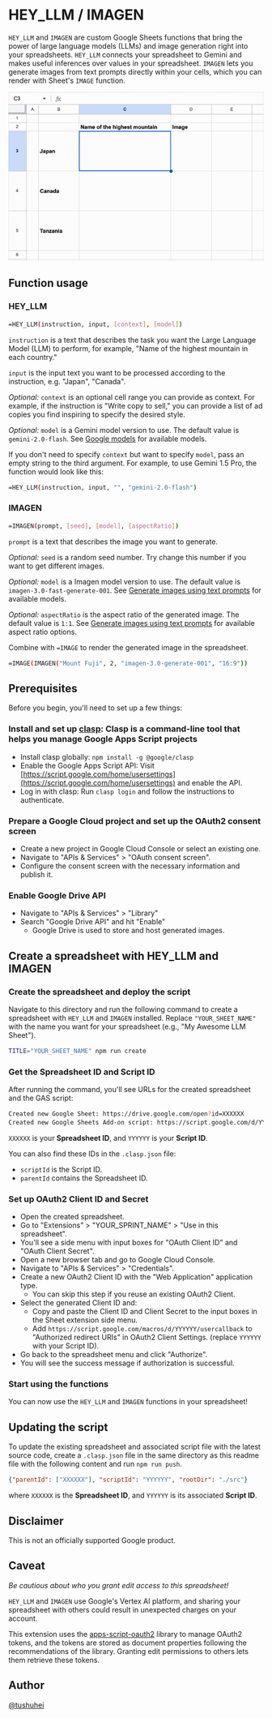 # HEY_LLM / IMAGEN

`HEY_LLM` and `IMAGEN` are custom Google Sheets functions that bring the power of large language models (LLMs) and image generation right into your spreadsheets. `HEY_LLM` connects your spreadsheet to Gemini and makes useful inferences over values in your spreadsheet. `IMAGEN` lets you generate images from text prompts directly within your cells, which you can render with Sheet's `IMAGE` function.

![Example](example.gif)

## Function usage

### HEY_LLM

```bash
=HEY_LLM(instruction, input, [context], [model])
```

`instruction` is a text that describes the task you want the Large Language Model (LLM) to perform, for example, "Name of the highest mountain in each country."

`input` is the input text you want to be processed according to the instruction, e.g. "Japan", "Canada".

_Optional:_ `context` is an optional cell range you can provide as context. For example, if the instruction is "Write copy to sell," you can provide a list of ad copies you find inspiring to specify the desired style.

_Optional:_ `model` is a Gemini model version to use. The default value is `gemini-2.0-flash`. See [Google models](https://cloud.google.com/vertex-ai/generative-ai/docs/learn/models) for available models.

If you don't need to specify `context` but want to specify `model`, pass an empty string to the third argument. For example, to use Gemini 1.5 Pro, the function would look like this:

```bash
=HEY_LLM(instruction, input, "", "gemini-2.0-flash")
```

### IMAGEN

```bash
=IMAGEN(prompt, [seed], [model], [aspectRatio])
```

`prompt` is a text that describes the image you want to generate.

_Optional:_ `seed` is a random seed number. Try change this number if you want to get different images.

_Optional:_ `model` is a Imagen model version to use. The default value is `imagen-3.0-fast-generate-001`. See [Generate images using text prompts](https://cloud.google.com/vertex-ai/generative-ai/docs/image/generate-images) for available models.

_Optional:_ `aspectRatio` is the aspect ratio of the generated image. The default value is `1:1`. See [Generate images using text prompts](https://cloud.google.com/vertex-ai/generative-ai/docs/image/generate-images) for available aspect ratio options.

Combine with `=IMAGE` to render the generated image in the spreadsheet.

```bash
=IMAGE(IMAGEN("Mount Fuji", 2, "imagen-3.0-generate-001", "16:9"))
```

## Prerequisites

Before you begin, you'll need to set up a few things:

### Install and set up [clasp](https://github.com/google/clasp): Clasp is a command-line tool that helps you manage Google Apps Script projects

- Install clasp globally: `npm install -g @google/clasp`
- Enable the Google Apps Script API: Visit [https://script.google.com/home/usersettings](https://script.google.com/home/usersettings) and enable the API.
- Log in with clasp: Run `clasp login` and follow the instructions to authenticate.

### Prepare a Google Cloud project and set up the OAuth2 consent screen

- Create a new project in Google Cloud Console or select an existing one.
- Navigate to "APIs & Services" > "OAuth consent screen".
- Configure the consent screen with the necessary information and publish it.

### Enable Google Drive API

- Navigate to "APIs & Services" > "Library"
- Search "Google Drive API" and hit "Enable"
  - Google Drive is used to store and host generated images.

## Create a spreadsheet with HEY_LLM and IMAGEN

### Create the spreadsheet and deploy the script

Navigate to this directory and run the following command to create a spreadsheet with `HEY_LLM` and `IMAGEN` installed. Replace `"YOUR_SHEET_NAME"` with the name you want for your spreadsheet (e.g., "My Awesome LLM Sheet").

```bash
TITLE="YOUR_SHEET_NAME" npm run create
```

### Get the Spreadsheet ID and Script ID

After running the command, you'll see URLs for the created spreadsheet and the GAS script:

```bash
Created new Google Sheet: https://drive.google.com/open?id=XXXXXX
Created new Google Sheets Add-on script: https://script.google.com/d/YYYYYY/edit
```

`XXXXXX` is your **Spreadsheet ID**, and `YYYYYY` is your **Script ID**.

You can also find these IDs in the `.clasp.json` file:

- `scriptId` is the Script ID.
- `parentId` contains the Spreadsheet ID.

### Set up OAuth2 Client ID and Secret

- Open the created spreadsheet.
- Go to "Extensions" > "YOUR_SPRINT_NAME" > "Use in this spreadsheet".
- You'll see a side menu with input boxes for "OAuth Client ID" and "OAuth Client Secret".
- Open a new browser tab and go to Google Cloud Console.
- Navigate to "APIs & Services" > "Credentials".
- Create a new OAuth2 Client ID with the "Web Application" application type.
  - You can skip this step if you reuse an existing OAuth2 Client.
- Select the generated Client ID and:
  - Copy and paste the Client ID and Client Secret to the input boxes in the Sheet extension side menu.
  - Add `https://script.google.com/macros/d/YYYYYY/usercallback` to "Authorized redirect URIs" in OAuth2 Client Settings. (replace `YYYYYY` with your Script ID).
- Go back to the spreadsheet menu and click "Authorize".
- You will see the success message if authorization is successful.

### Start using the functions

You can now use the `HEY_LLM` and `IMAGEN` functions in your spreadsheet!

## Updating the script

To update the existing spreadsheet and associated script file with the latest source code, create a `.clasp.json` file in the same directory as this readme file with the following content and run `npm run push`.

```json
{"parentId": ["XXXXXX"], "scriptId": "YYYYYY", "rootDir": "./src"}
```

where `XXXXXX` is the **Spreadsheet ID**, and `YYYYYY` is its associated **Script ID**.

## Disclaimer

This is not an officially supported Google product.

## Caveat

_Be cautious about who you grant edit access to this spreadsheet!_

`HEY_LLM` and `IMAGEN` use Google's Vertex AI platform, and sharing your spreadsheet with others could result in unexpected charges on your account.

This extension uses the [apps-script-oauth2](https://github.com/googleworkspace/apps-script-oauth2) library to manage OAuth2 tokens, and the tokens are stored as document properties following the recommendations of the library. Granting edit permissions to others lets them retrieve these tokens.

## Author

[@tushuhei](https://github.com/tushuhei)
